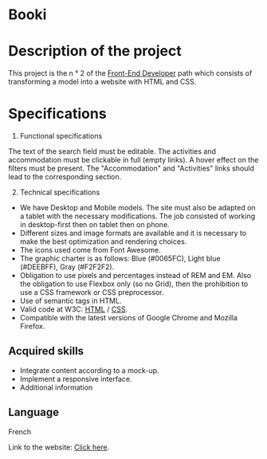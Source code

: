 # Booki
# Description of the project

This project is the n ° 2 of the [Front-End Developer](https://openclassrooms.com/fr/paths/516-developpeur-dapplication-javascript-react) path which consists of transforming a model into a website with HTML and CSS.

# Specifications

1. Functional specifications

The text of the search field must be editable.
The activities and accommodation must be clickable in full (empty links).
A hover effect on the filters must be present.
The "Accommodation" and "Activities" links should lead to the corresponding section.

2. Technical specifications

- We have Desktop and Mobile models. The site must also be adapted on a tablet with the necessary modifications. The job consisted of working in desktop-first then on tablet then on phone.
- Different sizes and image formats are available and it is necessary to make the best optimization and rendering choices.
- The icons used come from Font Awesome.
- The graphic charter is as follows: Blue (#0065FC), Light blue (#DEEBFF), Gray (#F2F2F2).
- Obligation to use pixels and percentages instead of REM and EM. Also the obligation to use Flexbox only (so no Grid), then the prohibition to use a CSS framework or CSS preprocessor.
- Use of semantic tags in HTML.
- Valid code at W3C: [HTML](https://validator.w3.org/nu/) / [CSS](https://jigsaw.w3.org/css-validator/).
- Compatible with the latest versions of Google Chrome and Mozilla Firefox.

## Acquired skills

- Integrate content according to a mock-up.
- Implement a responsive interface.
- Additional information

## Language
French

Link to the website: [Click here]().
